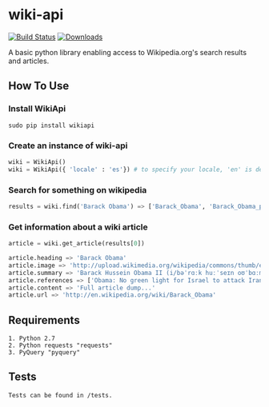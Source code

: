 # wiki-api
[![Build Status](https://travis-ci.org/richardasaurus/wiki-api.png?branch=master)](https://travis-ci.org/richardasaurus/wiki-api)
[![Downloads](https://pypip.in/d/wikiapi/badge.png)](https://crate.io/packages/wikiapi/)

A basic python library enabling access to Wikipedia.org's search results and articles.

## How To Use

### Install WikiApi

    sudo pip install wikiapi

### Create an instance of wiki-api
```python
wiki = WikiApi()
wiki = WikiApi({ 'locale' : 'es'}) # to specify your locale, 'en' is default
```
### Search for something on wikipedia
```python
results = wiki.find('Barack Obama') => ['Barack_Obama', 'Barack_Obama_presidential_campaign,_2008', ...]
```
### Get information about a wiki article
```python
article = wiki.get_article(results[0])

article.heading => 'Barack Obama'
article.image => 'http://upload.wikimedia.org/wikipedia/commons/thumb/e/e9/Official_portrait_of_Barack_Obama.jpg/220px-Official_portrait_of_Barack_Obama.jpg'
article.summary => 'Barack Hussein Obama II (i/bəˈrɑːk huːˈseɪn oʊˈbɑːmə/; born August 4, 1961) is the 44th and current President of th...'
article.references => ['Obama: No green light for Israel to attack Iran. Cnn.com. 2009-07-07. http://www.cnn.com/2009/POLITICS/07/07/obama.israel.iran/. Retrieved January 4, 2013.', ..., .., ...]
article.content => 'Full article dump...'
article.url => 'http://en.wikipedia.org/wiki/Barack_Obama'
```

## Requirements

    1. Python 2.7
    2. Python requests "requests"
    3. PyQuery "pyquery"

## Tests

    Tests can be found in /tests.


